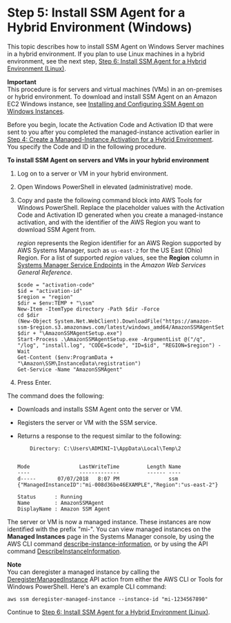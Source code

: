 # Step 5: Install SSM Agent for a Hybrid Environment \(Windows\)<a name="sysman-install-managed-win"></a>

This topic describes how to install SSM Agent on Windows Server machines in a hybrid environment\. If you plan to use Linux machines in a hybrid environment, see the next step, [Step 6: Install SSM Agent for a Hybrid Environment \(Linux\)](sysman-install-managed-linux.md)\.

**Important**  
This procedure is for servers and virtual machines \(VMs\) in an on\-premises or hybrid environment\. To download and install SSM Agent on an Amazon EC2 Windows instance, see [Installing and Configuring SSM Agent on Windows Instances](sysman-install-ssm-win.md)\.

Before you begin, locate the Activation Code and Activation ID that were sent to you after you completed the managed\-instance activation earlier in [Step 4: Create a Managed\-Instance Activation for a Hybrid Environment](sysman-managed-instance-activation.md)\. You specify the Code and ID in the following procedure\.

**To install SSM Agent on servers and VMs in your hybrid environment**

1. Log on to a server or VM in your hybrid environment\.

1. Open Windows PowerShell in elevated \(administrative\) mode\.

1. Copy and paste the following command block into AWS Tools for Windows PowerShell\. Replace the placeholder values with the Activation Code and Activation ID generated when you create a managed\-instance activation, and with the identifier of the AWS Region you want to download SSM Agent from\.

   *region* represents the Region identifier for an AWS Region supported by AWS Systems Manager, such as `us-east-2` for the US East \(Ohio\) Region\. For a list of supported *region* values, see the **Region** column in [Systems Manager Service Endpoints](https://docs.aws.amazon.com/general/latest/gr/ssm.html#ssm_region) in the *Amazon Web Services General Reference*\.

   ```
   $code = "activation-code"
   $id = "activation-id"
   $region = "region"
   $dir = $env:TEMP + "\ssm"
   New-Item -ItemType directory -Path $dir -Force
   cd $dir
   (New-Object System.Net.WebClient).DownloadFile("https://amazon-ssm-$region.s3.amazonaws.com/latest/windows_amd64/AmazonSSMAgentSetup.exe", $dir + "\AmazonSSMAgentSetup.exe")
   Start-Process .\AmazonSSMAgentSetup.exe -ArgumentList @("/q", "/log", "install.log", "CODE=$code", "ID=$id", "REGION=$region") -Wait
   Get-Content ($env:ProgramData + "\Amazon\SSM\InstanceData\registration")
   Get-Service -Name "AmazonSSMAgent"
   ```

1. Press Enter\.

The command does the following: 
+ Downloads and installs SSM Agent onto the server or VM\.
+ Registers the server or VM with the SSM service\.
+ Returns a response to the request similar to the following:

  ```
      Directory: C:\Users\ADMINI~1\AppData\Local\Temp\2
  
  
  Mode                LastWriteTime         Length Name
  ----                -------------         ------ ----
  d-----       07/07/2018   8:07 PM                ssm
  {"ManagedInstanceID":"mi-008d36be46EXAMPLE","Region":"us-east-2"}
  
  Status      : Running
  Name        : AmazonSSMAgent
  DisplayName : Amazon SSM Agent
  ```

The server or VM is now a managed instance\. These instances are now identified with the prefix "mi\-"\. You can view managed instances on the **Managed Instances** page in the Systems Manager console, by using the AWS CLI command [describe\-instance\-information](https://docs.aws.amazon.com/cli/latest/reference/ssm/describe-instance-information.html), or by using the API command [DescribeInstanceInformation](https://docs.aws.amazon.com/systems-manager/latest/APIReference/API_DescribeInstanceInformation.html)\.

**Note**  
You can deregister a managed instance by calling the [DeregisterManagedInstance](https://docs.aws.amazon.com/systems-manager/latest/APIReference/API_DeregisterManagedInstance.html) API action from either the AWS CLI or Tools for Windows PowerShell\. Here's an example CLI command:  

```
aws ssm deregister-managed-instance --instance-id "mi-1234567890"
```

Continue to [Step 6: Install SSM Agent for a Hybrid Environment \(Linux\)](sysman-install-managed-linux.md)\.